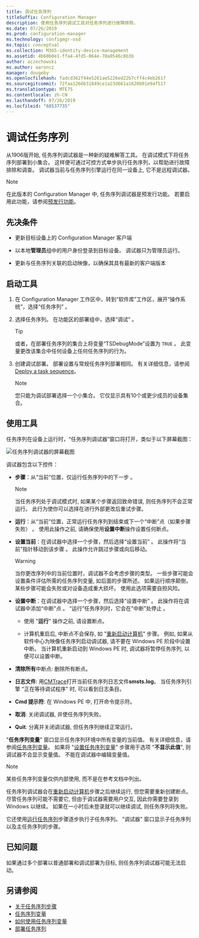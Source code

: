```yaml
---
title: 调试任务序列
titleSuffix: Configuration Manager
description: 使用任务序列调试工具对任务序列进行故障排除。
ms.date: 07/26/2019
ms.prod: configuration-manager
ms.technology: configmgr-osd
ms.topic: conceptual
ms.collection: M365-identity-device-management
ms.assetid: 4b60b0e1-ffa4-4fd5-864e-70a0546c8b3b
author: aczechowski
ms.author: aaroncz
manager: dougeby
ms.openlocfilehash: fadcd362f44e5261ae5226ed22b7cff4c4eb261f
ms.sourcegitcommit: 72faa1266b31849ce1a23d661a1620b01e94f517
ms.translationtype: MTE75
ms.contentlocale: zh-CN
ms.lasthandoff: 07/26/2019
ms.locfileid: "68537735"
---
```

# <a name="debug-a-task-sequence"></a>调试任务序列

<!--3612274-->

从1906版开始, 任务序列调试器是一种新的疑难解答工具。 在调试模式下将任务序列部署到小集合。 这样便可通过可控方式单步执行任务序列，以帮助进行故障排除和调查。 调试器当前与任务序列引擎运行在同一设备上, 它不是远程调试器。

> [!Note]  
> 在此版本的 Configuration Manager 中, 任务序列调试器是预发行功能。 若要启用此功能，请参阅[预发行功能](/sccm/core/servers/manage/pre-release-features)。  


## <a name="prerequisites"></a>先决条件

- 更新目标设备上的 Configuration Manager 客户端

- 以本地**管理员**组中的用户身份登录到目标设备。 调试器只为管理员运行。

- 更新与任务序列关联的启动映像，以确保其具有最新的客户端版本


## <a name="start-the-tool"></a>启动工具

1. 在 Configuration Manager 工作区中，转到“软件库”工作区，展开“操作系统”，选择“任务序列”    。

1. 选择任务序列。 在功能区的部署组中，选择“调试”  。

    > [!Tip]  
    > 或者，在部署任务序列的集合上将变量“TSDebugMode”设置为 `TRUE`  。 此变量更改该集合中任何设备上任何任务序列的行为。  

1. 创建调试部署。 部署设置与常规任务序列部署相同。 有关详细信息，请参阅 [Deploy a task sequence](/sccm/osd/deploy-use/deploy-a-task-sequence#process)。

    > [!Note]  
    > 您只能为调试部署选择一个小集合。 它仅显示具有10个或更少成员的设备集合。


## <a name="use-the-tool"></a>使用工具

任务序列在设备上运行时，“任务序列调试器”窗口将打开，类似于以下屏幕截图：

![任务序列调试器的屏幕截图](media/3612274-tsdebug.png)

调试器包含以下控件：

- **步骤**：从“当前”位置，仅运行任务序列中的下一步  。  

    > [!Note]  
    > 当任务序列处于调试模式时, 如果某个步骤返回致命错误, 则任务序列不会正常运行。 此行为使你可以选择在进行外部更改后重试步骤。

- **运行**：从“当前”位置，正常运行任务序列到结束或下一个“中断”点（如果步骤失败）   。 使用此操作之前, 请确保使用**设置中断**操作设置任何断点。

- **设置当前**：在调试器中选择一个步骤，然后选择“设置当前”  。 此操作将“当前”指针移动到该步骤  。 此操作允许跳过步骤或向后移动。  

    > [!Warning]  
    > 当你更改序列中的当前位置时，调试器不会考虑步骤的类型。 一些步骤可能会设置条件评估所需的任务序列变量, 如后面的步骤所述。 如果运行顺序颠倒，某些步骤可能会失败或对设备造成重大损坏。 使用此选项需要自担风险。  

- **设置中断**：在调试器中选择一个步骤，然后选择“设置中断”  。 此操作将在调试器中添加“中断”点  。 “运行”任务序列时，它会在“中断”处停止   。  

    - 使用 "**运行**" 操作之前, 请设置断点。

    - 计算机重启后, 中断点不会保存, 如 "[重新启动计算机](/sccm/osd/understand/task-sequence-steps#BKMK_RestartComputer)" 步骤。 例如, 如果从软件中心为映像任务序列启动调试器, 请不要在 Windows PE 阶段中设置中断。 当计算机重新启动到 Windows PE 时, 调试器将暂停任务序列, 以便可以设置中断。

- **清除所有**中断点: 删除所有断点。

- **日志文件**: 用[CMTrace](/sccm/core/support/cmtrace)打开当前任务序列日志文件**smsts.log**。 当任务序列引擎 "正在等待调试程序" 时, 可以看到日志条目。

- **Cmd 提示符**: 在 Windows PE 中, 打开命令提示符。

- **取消**: 关闭调试器, 并使任务序列失败。

- **Quit**: 分离并关闭调试器, 但任务序列继续正常运行。

"**任务序列变量**" 窗口显示任务序列环境中所有变量的当前值。 有关详细信息，请参阅[任务序列变量](/sccm/osd/understand/task-sequence-variables)。 如果将 "[设置任务序列变量](/sccm/osd/understand/task-sequence-steps#BKMK_SetTaskSequenceVariable)" 步骤用于选项 "**不显示此值**", 则调试器不会显示变量值。 不能在调试器中编辑变量值。

> [!Note]
> 某些任务序列变量仅供内部使用, 而不是在参考文档中列出。

任务序列调试器会在[重新启动计算机](/sccm/osd/understand/task-sequence-steps#BKMK_RestartComputer)步骤之后继续运行, 但您需要重新创建断点。 尽管任务序列可能不需要它, 但由于调试器需要用户交互, 因此你需要登录到 Windows 以继续。 如果在一小时后未登录就可以继续调试, 则任务序列将失败。

它还使用[运行任务序列](/sccm/osd/understand/task-sequence-steps#child-task-sequence)步骤逐步执行子任务序列。 "调试器" 窗口显示子任务序列以及主任务序列的步骤。


## <a name="known-issues"></a>已知问题

如果通过多个部署以普通部署和调试部署为目标, 则任务序列调试器可能无法启动。


## <a name="see-also"></a>另请参阅

- [关于任务序列步骤](/sccm/osd/understand/task-sequence-steps)
- [任务序列变量](/sccm/osd/understand/task-sequence-variables)
- [如何使用任务序列变量](/sccm/osd/understand/using-task-sequence-variables)
- [部署任务序列](/sccm/osd/deploy-use/deploy-a-task-sequence)
